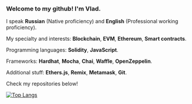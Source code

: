 ### Welcome to my github! I'm Vlad. 

I speak **Russian** (Native proficiency) and **English** (Professional working proficiency).

My specialty and interests: **Blockchain**, **EVM**, **Ethereum**, **Smart contracts**.

Programming languages: **Solidity**, **JavaScript**.

Frameworks: **Hardhat**, **Mocha**, **Chai**, **Waffle**, **OpenZeppelin**.

Additional stuff: **Ethers.js**, **Remix**, **Metamask**, **Git**.

Check my repositories below!

[![Top Langs](https://github-readme-stats.vercel.app/api/top-langs/?username=poorjude&layout=compact)](https://github.com/anuraghazra/github-readme-stats)
